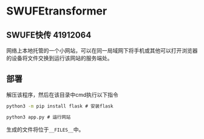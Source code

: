 # SWUFEtransformer
## SWUFE快传 41912064

网络上本地托管的一个小网站，可以在同一局域网下将手机或其他可以打开浏览器的设备将文件交换到运行该网站的服务端处。

## 部署

解压该程序，然后在该目录中cmd执行以下指令

```cmd
python3 -m pip install flask # 安装flask

python3 app.py # 运行网站
```

生成的文件将位于`__FILES__`中。 

